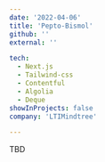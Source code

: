 ```yaml
---
date: '2022-04-06'
title: 'Pepto-Bismol'
github: ''
external: ''

tech:
  - Next.js
  - Tailwind-css
  - Contentful
  - Algolia
  - Deque
showInProjects: false
company: 'LTIMindtree'

---
```


TBD
